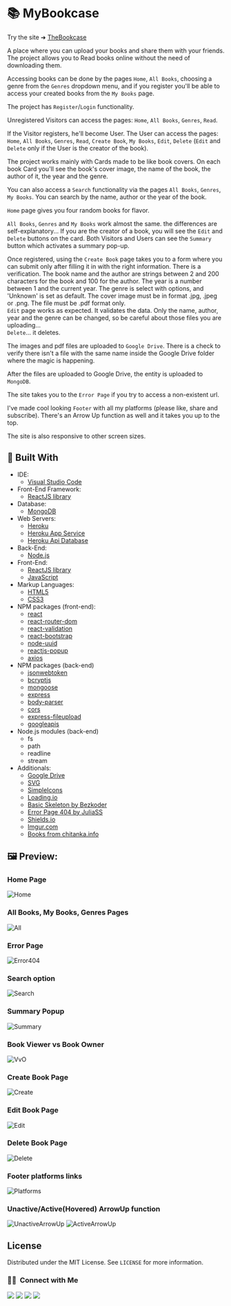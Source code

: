 

# 📚 MyBookcase


 Try the site ➜ [TheBookcase](https://thebookcase.herokuapp.com/ "Heroku App Service")
 
A place where you can upload your books and share them with your friends.<br/>
The project allows you to Read books online without the need of downloading them.

Accessing books can be done by the pages `Home`, `All Books`, choosing a genre from the `Genres` dropdown menu, and if you register you'll be able to access your created books from the `My Books` page.

The project has `Register`/`Login` functionality.<br/>

Unregistered Visitors can access the pages: `Home`, `All Books`, `Genres`, `Read`.

If the Visitor registers, he'll become User. The User can access the pages: `Home`, `All Books`, `Genres`, `Read`, `Create Book`, `My Books`, `Edit`, `Delete` (`Edit` and `Delete` only if the User is the creator of the book).

The project works mainly with Cards made to be like book covers. On each book Card you'll see the book's cover image, the name of the book, the author of it, the year and the genre.

You can also access a `Search` functionality via the pages `All Books`, `Genres`, `My Books`. You can search by the name, author or the year of the book.

`Home` page gives you four random books for flavor.

`All Books`, `Genres` and `My Books` work almost the same. the differences are self-explanatory... If you are the creator of a book, you will see the `Edit` and `Delete` buttons on the card. Both Visitors and Users can see the `Summary` button which activates a summary pop-up.

Once registered, using the `Create Book` page takes you to a form where you can submit only after filling it in with the right information. There is a verification. The book name and the author are strings between 2 and 200  characters for the book and 100 for the author. The year is a number between 1 and the current year. The genre is select with options, and 'Unknown' is set as default. The cover image must be in format .jpg, .jpeg or .png. The file must be .pdf format only.<br/>
`Edit` page works as expected. It validates the data. Only the name, author, year and the genre can be changed, so be careful about those files you are uploading...<br/>
`Delete`... it deletes.

The images and pdf files are uploaded to `Google Drive`. There is a check to verify there isn't a file with the same name inside the Google Drive folder where the magic is happening.

After the files are uploaded to Google Drive, the entity is uploaded to `MongoDB`.

The site takes you to the `Error Page` if you try to access a non-existent url.

I've made cool looking `Footer` with all my platforms (please like, share and subscribe). There's an Arrow Up function as well and it takes you up to the top.

The site is also responsive to other screen sizes.

 🔨 Built With
 --
 
- IDE:
  - [Visual Studio Code](https://code.visualstudio.com/ "Visual Studio Code")
- Front-End Framework:
  - [ReactJS library](https://reactjs.org/ "ReactJS library")
- Database:
  - [MongoDB](https://www.mongodb.com/ "MongoDB")
- Web Servers:
  - [Heroku](https://id.heroku.com/ "Heroku")
  - [Heroku App Service](https://thebookcase.herokuapp.com/ "Heroku App Service")
  - [Heroku Api Database](https://thebookcase-api.herokuapp.com/ "Heroku Api Database")
- Back-End:
  - [Node.js](https://nodejs.org/en/ "Node.js")
- Front-End:
  - [ReactJS library](https://reactjs.org/ "ReactJS library")
  - [JavaScript](https://developer.mozilla.org/en-US/docs/Web/JavaScript "JavaScript")
- Markup Languages:
  - [HTML5](https://developer.mozilla.org/en-US/docs/Web/HTML "HTML5")
  - [CSS3](https://developer.mozilla.org/en-US/docs/Web/CSS "CSS3")
- NPM packages (front-end):
  - [react](https://www.npmjs.com/package/react "react")
  - [react-router-dom](https://www.npmjs.com/package/react-bootstrap "react-router-dom")
  - [react-validation](https://www.npmjs.com/package/react-validation "react-validation")
  - [react-bootstrap](https://www.npmjs.com/package/react-bootstrap "react-bootstrap")
  - [node-uuid](https://www.npmjs.com/package/node-uuid "node-uuid")
  - [reactjs-popup](https://www.npmjs.com/package/reactjs-popup "reactjs-popup")
  - [axios](https://www.npmjs.com/package/axios "axios")
- NPM packages (back-end)
  - [jsonwebtoken](https://www.npmjs.com/package/jsonwebtoken "jsonwebtoken")
  - [bcryptjs](https://www.npmjs.com/package/bcryptjs "bcryptjs")
  - [mongoose](https://www.npmjs.com/package/mongoose "mongoose")
  - [express](https://www.npmjs.com/package/express "express")
  - [body-parser](https://www.npmjs.com/package/body-parser "body-parser")
  - [cors](https://www.npmjs.com/package/cors "cors")
  - [express-fileupload](https://www.npmjs.com/package/express-fileupload "express-fileupload")
  - [googleapis](https://www.npmjs.com/package/googleapis "googleapis")
- Node.js modules (back-end)
  - fs  
  - path
  - readline
  - stream
- Additionals:
  - [Google Drive](https://www.google.com/drive/ "Google Drive")
  - [SVG](https://developer.mozilla.org/en-US/docs/Web/SVG "SVG")
  - [SimpleIcons](https://simpleicons.org/ "SimpleIcons")
  - [Loading.io](https://loading.io/ "Loading.io")
  - [Basic Skeleton by Bezkoder](https://www.bezkoder.com/react-node-mongodb-auth/ "Basic Skeleton by Bezkoder")
  - [Error Page 404 by JuliaSS](https://codepen.io/JuliaSS/pen/ZMaXQV "Error Page 404")
  - [Shields.io](https://shields.io/ "Shields.io")
  - [Imgur.com](https://imgur.com/ "Imgur.com")
  - [Books from chitanka.info](https://chitanka.info/ "Books from chitanka.info")

## 🖼️ Preview:

### Home Page

![Home](https://i.imgur.com/zx6WBrF.png)

### All Books, My Books, Genres Pages

![All](https://i.imgur.com/7riGTqs.png)

### Error Page

![Error404](https://i.imgur.com/eOi0vWG.png)

### Search option

![Search](https://i.imgur.com/ocTmcnQ.png)

### Summary Popup

![Summary](https://i.imgur.com/Ca67OeF.png)

### Book Viewer vs Book Owner

![VvO](https://i.imgur.com/5IM7BbG.png)

### Create Book Page

![Create](https://i.imgur.com/7Am4bbW.png)

### Edit Book Page

![Edit](https://i.imgur.com/q9rXW36.png)

### Delete Book Page

![Delete](https://i.imgur.com/wxsPAOC.png)

### Footer platforms links

![Platforms](https://i.imgur.com/Wp08RMU.png)

### Unactive/Active(Hovered) ArrowUp function

![UnactiveArrowUp](https://i.imgur.com/dPx2N7n.png)
![ActiveArrowUp](https://i.imgur.com/CqFqzfv.png)

<!-- LICENSE -->
## License

Distributed under the MIT License. See `LICENSE` for more information.

### 🤝🏻  &nbsp;Connect with Me

<a href="https://www.linkedin.com/in/georgi-kalkovski/"><img src="https://img.shields.io/badge/-Georgi%20Kalkovski-0A66C2?style=flat&logo=linkedin&logoColor=white"/></a>
<a href="mailto:g.kalkovski.92@gmail.com"><img src="https://img.shields.io/badge/-g.kalkovski.92@gmail.com-EA4335?style=flat&logo=gmail&logoColor=white"/></a>
<a href="https://www.facebook.com/georgi.kalkovski"><img src="https://img.shields.io/badge/-Georgi%20Kalkovski-1877F2?style=flat&logo=facebook&logoColor=white"/></a>
<a href="https://discord.com/users/242250226545590274"><img src="https://img.shields.io/badge/-Terter%238298-5865F2?style=flat&logo=discord&logoColor=white"/></a>

<!--  <a href="https://www.reddit.com/user/TerterBG"><img src="https://img.shields.io/badge/-Reddit-FF4500?style=flat&logo=reddit&logoColor=white"/></a> -->
